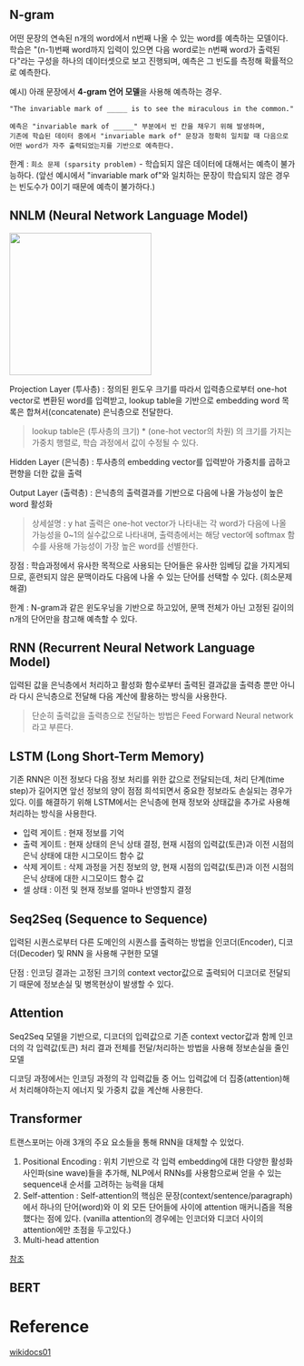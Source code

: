 
## N-gram

어떤 문장의 연속된 n개의 word에서 n번째 나올 수 있는 word를 예측하는 모델이다. 학습은 "(n-1)번째 word까지 입력이 있으면 다음 word로는 n번째 word가 출력된다"라는 구성을 하나의 데이터셋으로 보고 진행되며, 예측은 그 빈도를 측정해 확률적으로 예측한다.

예시) 아래 문장에서 **4-gram 언어 모델**을 사용해 예측하는 경우.

```
"The invariable mark of _____ is to see the miraculous in the common."

예측은 "invariable mark of _____" 부분에서 빈 칸을 채우기 위해 발생하며, 
기존에 학습된 데이터 중에서 "invariable mark of" 문장과 정확히 일치할 때 다음으로 어떤 word가 자주 출력되었는지를 기반으로 예측한다.
```

한계 : `희소 문제 (sparsity problem)` - 학습되지 않은 데이터에 대해서는 예측이 불가능하다. (앞선 예시에서 "invariable mark of"와 일치하는 문장이 학습되지 않은 경우는 빈도수가 0이기 때문에 예측이 불가하다.)


## NNLM (Neural Network Language Model)

<img src=https://wikidocs.net/images/page/45609/nnlm5_final.PNG widh=400 height=250/>

Projection Layer (투사층) : 정의된 윈도우 크기를 따라서 입력층으로부터 one-hot vector로 변환된 word를 입력받고, lookup table을 기반으로 embedding word 목록은 합쳐서(concatenate) 은닉층으로 전달한다.
> lookup table은 (투사층의 크기) * (one-hot vector의 차원) 의 크기를 가지는 가중치 행렬로, 학습 과정에서 값이 수정될 수 있다.

Hidden Layer (은닉층) : 투사층의 embedding vector를 입력받아 가중치를 곱하고 편향을 더한 값을 출력

Output Layer (출력층) : 은닉층의 출력결과를 기반으로 다음에 나올 가능성이 높은 word 활성화
> 상세설명 : y hat 출력은 one-hot vector가 나타내는 각 word가 다음에 나올 가능성을 0~1의 실수값으로 나타내며, 출력층에서는 해당 vector에 softmax 함수를 사용해 가능성이 가장 높은 word를 선별한다.

장점 : 학습과정에서 유사한 목적으로 사용되는 단어들은 유사한 임베딩 값을 가지게되므로, 훈련되지 않은 문맥이라도 다음에 나올 수 있는 단어를 선택할 수 있다. (희소문제 해결)

한계 : N-gram과 같은 윈도우닝을 기반으로 하고있어, 문맥 전체가 아닌 고정된 길이의 n개의 단어만을 참고해 예측할 수 있다.

## RNN (Recurrent Neural Network Language Model)

입력된 값을 은닉층에서 처리하고 활성화 함수로부터 출력된 결과값을 출력층 뿐만 아니라 다시 은닉층으로 전달해 다음 계산에 활용하는 방식을 사용한다.
> 단순히 출력값을 출력층으로 전달하는 방법은 Feed Forward Neural network 라고 부른다.


## LSTM (Long Short-Term Memory)

기존 RNN은 이전 정보다 다음 정보 처리를 위한 값으로 전달되는데, 처리 단계(time step)가 길어지면 앞선 정보의 양이 점점 희석되면서 중요한 정보라도 손실되는 경우가 있다. 이를 해결하기 위해 LSTM에서는 은닉층에 현재 정보와 상태값을 추가로 사용해 처리하는 방식을 사용한다.
- 입력 게이트 : 현재 정보를 기억
- 출력 게이트 : 현재 상태의 은닉 상태 결정, 현재 시점의 입력값(토큰)과 이전 시점의 은닉 상태에 대한 시그모이드 함수 값
- 삭제 게이트 : 삭제 과정을 거친 정보의 양, 현재 시점의 입력값(토큰)과 이전 시점의 은닉 상태에 대한 시그모이드 함수 값
- 셀 상태 : 이전 및 현재 정보를 얼마나 반영할지 결정


## Seq2Seq (Sequence to Sequence)

입력된 시퀀스로부터 다른 도메인의 시퀀스를 출력하는 방법을 인코더(Encoder), 디코더(Decoder) 및 RNN 을 사용해 구현한 모델

단점 : 인코딩 결과는 고정된 크기의 context vector값으로 출력되어 디코더로 전달되기 때문에 정보손실 및 병목현상이 발생할 수 있다.

## Attention

Seq2Seq 모델을 기반으로, 디코더의 입력값으로 기존 context vector값과 함께 인코더의 각 입력값(토큰) 처리 결과 전체를 전달/처리하는 방법을 사용해 정보손실을 줄인 모델

디코딩 과정에서는 인코딩 과정의 각 입력값들 중 어느 입력값에 더 집중(attention)해서 처리해야하는지 에너지 및 가중치 값을 계산해 사용한다.


## Transformer

트랜스포머는 아래 3개의 주요 요소들을 통해 RNN을 대체할 수 있었다.

1. Positional Encoding : 위치 기반으로 각 입력 embedding에 대한 다양한 활성화 사인파(sine wave)들을 추가해, NLP에서 RNNs를 사용함으로써 얻을 수 있는 sequence내 순서를 고려하는 능력을 대체
2. Self-attention : Self-attention의 핵심은 문장(context/sentence/paragraph)에서 하나의 단어(word)와 이 외 모든 단어들에 사이에 attention 매커니즘을 적용했다는 점에 있다. (vanilla attention의 경우에는 인코더와 디코더 사이의 attention에만 초점을 두고있다.)
3. Multi-head attention

[참조](https://www.pinecone.io/learn/sentence-embeddings/)


## BERT



# Reference

[wikidocs01](https://wikidocs.net/45609)
